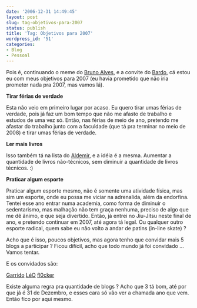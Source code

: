 ```yaml
---
date: '2006-12-31 14:49:45'
layout: post
slug: tag-objetivos-para-2007
status: publish
title: 'Tag: Objetivos para 2007'
wordpress_id: '51'
categories:
- Blog
- Pessoal
---
```


Pois é, continuando o meme do [Bruno Alves](http://brunoalves.blog.br/arquivo/geral/tag-objetivos-para-2007.html), e a convite do [Bardo](http://bardo.cyaneus.net/blog/tag-objetivos-para-2007), cá estou eu com meus objetivos para 2007 (eu havia prometido que não iria prometer nada pra 2007, mas vamos lá).

**Tirar férias de verdade**

Esta não veio em primeiro lugar por acaso. Eu quero tirar umas férias de verdade, pois já faz um bom tempo que não me afasto de trabalho e estudos de uma vez só. Então, nas férias de meio de ano, pretendo me afastar do trabalho junto com a faculdade (que tá pra terminar no meio de 2008) e tirar umas férias de verdade.

**Ler mais livros**

Isso também tá na lista do [Aldemir](http://aldemirsilva.blogspot.com/2006/12/tag-objetivos-para-2007.html), e a idéia é a mesma. Aumentar a quantidade de livros não-técnicos, sem diminuir a quantidade de livros técnicos. :)

**Praticar algum esporte**

Praticar algum esporte mesmo, não é somente uma atividade física, mas sim um esporte, onde eu possa me viciar na adrenalida, além da endorfina. Tentei esse ano entrar numa academia, como forma de diminuir o sedentarismo, mas malhação não tem graça nenhuma, preciso de algo que me dê ânimo, e que seja divertido. Então, já entrei no Jiu-Jitsu neste final de ano, e pretendo continuar em 2007, até agora tá legal. Ou qualquer outro esporte radical, quem sabe eu não volto a andar de patins (in-line skate) ?

Acho que é isso, poucos objetivos, mas agora tenho que convidar mais 5 blogs a participar ? Ficou difícil, acho que todo mundo já foi convidado ... Vamos tentar.

E os convidados são:

[Garrido](http://garridovaz.com/)
[LéO](http://leojulio.blogspot.com/)
[fl0cker](http://fl0cker.blogspot.com/)

Existe alguma regra pra quantidade de blogs ? Acho que 3 tá bom, até por que já é 31 de Dezembro, e esses cara só vão ver a chamada ano que vem. Então fico por aqui mesmo.
